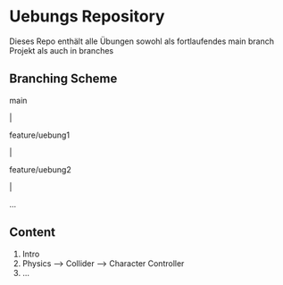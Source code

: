 # Uebungs Repository
Dieses Repo enthält alle Übungen sowohl als fortlaufendes main branch Projekt als auch in branches

## Branching Scheme
main

|

feature/uebung1

|

feature/uebung2

|

...

## Content

1. Intro
2. Physics --> Collider --> Character Controller
3. ...